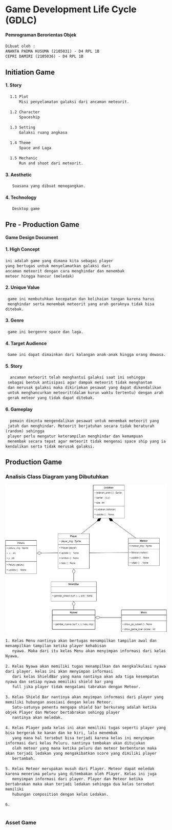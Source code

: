# Game Development Life Cycle (GDLC) 
#### Pemrograman Berorientas Objek 
```
Dibuat oleh :
ANANTA PADMA KUSUMA (2105031) - D4 RPL 1B
CEPRI DAMIRI (2105036) - D4 RPL 1B 
```

## Initiation Game 

#### 1. Story
```
  1.1 Plot
      Misi penyelamatan galaksi dari ancaman meteorit. 
      
  1.2 Character
      Spaceship
      
  1.3 Setting
      Galaksi ruang angkasa 
      
  1.4 Theme
      Space and Laga
   
  1.5 Mechanic
      Run and shoot dari meteorit. 
```

#### 3. Aesthetic
```
   Suasana yang dibuat menegangkan.
```
#### 4. Technology
```
   Desktop game
```
## Pre - Production Game
#### Game Design Document


#### 1. High Concept
 ```
 ini adalah game yang dimana kita sebagai player
 yang bertugas untuk menyelamatkan galaksi dari 
 ancaman meteorit dengan cara menghindar dan menembak
 meteor hingga hancur (meledak)
```
#### 2. Unique Value
```
 game ini membutuhkan kecepatan dan kelihaian tangan karena harus
 menghindar serta menembak meteorit yang arah geraknya tidak bisa ditebak.
 ```
#### 3. Genre
```
 game ini bergenre space dan laga.
```
#### 4. Target Audience
```
 Game ini dapat dimainkan dari kalangan anak-anak hingga orang dewasa.
``` 
#### 5. Story
```
  ancaman meteorit telah menghantui galaksi saat ini sehingga 
 sebagai bentuk antisipasi agar dampak meteorit tidak menghantam
 dan merusak galaksi maka dikirimkan pesawat yang dapat dikendalikan
 untuk menghancurkan meteorit(dalam kurun waktu tertentu) dengan arah 
 gerak meteor yang tidak dapat ditebak.

```
#### 6. Gameplay
```
  pemain diminta mengendalikan pesawat untuk menembak meteorit yang
 jatuh dan menghindar. Meteorit berjatuhan secara tidak beraturah (random) sehingga 
 player perlu mengatur keterampilan menghindar dan kemampuan 
 menembak secara tepat agar meteorit tidak mengenai space ship yang ia kendalikan serta tidak merusak galaksi.
```

## Production Game 
### Analisis Class Diagram yang Dibutuhkan

![ClassDiagram_Game](https://raw.githubusercontent.com/anantapk03/Tubes-PBO-Pygame/main/ClassDiagram_Game.png "Gambar Class Diagram Game")

```
1. Kelas Menu nantinya akan bertugas menampilkan tampilan awal dan menampilkan tampilan ketika player kehabisan 
   nyawa. Maka dari itu kelas Menu akan menyimpan informasi dari kelas Nyawa. 

2. Kelas Nyawa akan memiliki tugas menampilkan dan mengkalkulasi nyawa dari player. kelas ini akan menyimpan informasi 
   dari kelas ShieldBar yang mana nantinya akan ada tiga kesempatan nyawa dan setiap nyawa memiliki shield bar yang 
   full jika player tidak mengalami tabrakan dengan Meteor. 

3. Kelas Shield Bar nantinya akan meyimpan informasi dari player yang memiliki hubungan asosiasi dengan kelas Meteor. 
   Satu-satunya penentu mengapa shield bar berkurang adalah ketika objek Player dan Meteor bertabrakan sehingg player 
   nantinya akan meledak. 

4. Kelas Player pada kelas ini akan memiliki tugas seperti player yang bisa bergerak ke kanan dan ke kiri, lalu menembak 
   yang mana hal tersebut bisa terjadi karena kelas ini menyimpan informasi dari kelas Peluru. nantinya tembakan akan ditujukan 
   oleh meteor yang mana ketika peluru dan meteor berbenturan maka akan terjadi ledakan yang mengakibatkan score yang dimiliki player 
   bertambah.

5. Kelas Meteor merupakan musuh dari Player. Meteor dapat meledak karena menerima peluru yang ditembakan oleh Player. Kelas ini juga
   menyimpan informasi dari player. Player dan Meteor ketika bertabrakan maka akan terjadi ledakan sehingga dua kelas tersebut memiliki 
   hubungan composition dengan kelas Ledakan. 
   
6. 
   
```

### Asset Game 
